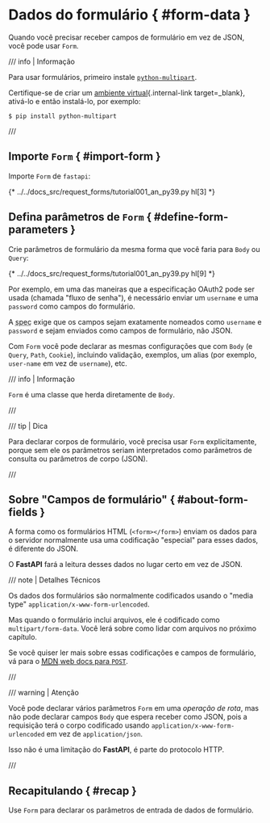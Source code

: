 # Dados do formulário { #form-data }

Quando você precisar receber campos de formulário em vez de JSON, você pode usar `Form`.

/// info | Informação

Para usar formulários, primeiro instale <a href="https://github.com/Kludex/python-multipart" class="external-link" target="_blank">`python-multipart`</a>.

Certifique-se de criar um [ambiente virtual](../virtual-environments.md){.internal-link target=_blank}, ativá-lo e então instalá-lo, por exemplo:

```console
$ pip install python-multipart
```

///

## Importe `Form` { #import-form }

Importe `Form` de `fastapi`:

{* ../../docs_src/request_forms/tutorial001_an_py39.py hl[3] *}

## Defina parâmetros de `Form` { #define-form-parameters }

Crie parâmetros de formulário da mesma forma que você faria para `Body` ou `Query`:

{* ../../docs_src/request_forms/tutorial001_an_py39.py hl[9] *}

Por exemplo, em uma das maneiras que a especificação OAuth2 pode ser usada (chamada "fluxo de senha"), é necessário enviar um `username` e uma `password` como campos do formulário.

A <abbr title="specification – especificação">spec</abbr> exige que os campos sejam exatamente nomeados como `username` e `password` e sejam enviados como campos de formulário, não JSON.

Com `Form` você pode declarar as mesmas configurações que com `Body` (e `Query`, `Path`, `Cookie`), incluindo validação, exemplos, um alias (por exemplo, `user-name` em vez de `username`), etc.

/// info | Informação

`Form` é uma classe que herda diretamente de `Body`.

///

/// tip | Dica

Para declarar corpos de formulário, você precisa usar `Form` explicitamente, porque sem ele os parâmetros seriam interpretados como parâmetros de consulta ou parâmetros de corpo (JSON).

///

## Sobre "Campos de formulário" { #about-form-fields }

A forma como os formulários HTML (`<form></form>`) enviam os dados para o servidor normalmente usa uma codificação "especial" para esses dados, é diferente do JSON.

O **FastAPI** fará a leitura desses dados no lugar certo em vez de JSON.

/// note | Detalhes Técnicos

Os dados dos formulários são normalmente codificados usando o "media type" `application/x-www-form-urlencoded`.

Mas quando o formulário inclui arquivos, ele é codificado como `multipart/form-data`. Você lerá sobre como lidar com arquivos no próximo capítulo.

Se você quiser ler mais sobre essas codificações e campos de formulário, vá para o <a href="https://developer.mozilla.org/en-US/docs/Web/HTTP/Methods/POST" class="external-link" target="_blank"><abbr title="Mozilla Developer Network – Rede de Desenvolvedores da Mozilla">MDN</abbr> web docs para <code>POST</code></a>.

///

/// warning | Atenção

Você pode declarar vários parâmetros `Form` em uma *operação de rota*, mas não pode declarar campos `Body` que espera receber como JSON, pois a requisição terá o corpo codificado usando `application/x-www-form-urlencoded` em vez de `application/json`.

Isso não é uma limitação do **FastAPI**, é parte do protocolo HTTP.

///

## Recapitulando { #recap }

Use `Form` para declarar os parâmetros de entrada de dados de formulário.
